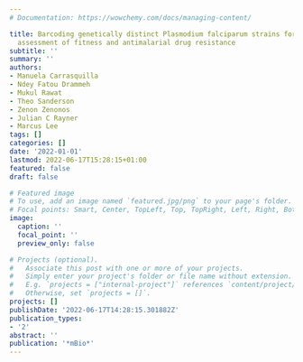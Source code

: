 ```yaml
---
# Documentation: https://wowchemy.com/docs/managing-content/

title: Barcoding genetically distinct Plasmodium falciparum strains for comparative
  assessment of fitness and antimalarial drug resistance
subtitle: ''
summary: ''
authors:
- Manuela Carrasquilla
- Ndey Fatou Drammeh
- Mukul Rawat
- Theo Sanderson
- Zenon Zenonos
- Julian C Rayner
- Marcus Lee
tags: []
categories: []
date: '2022-01-01'
lastmod: 2022-06-17T15:28:15+01:00
featured: false
draft: false

# Featured image
# To use, add an image named `featured.jpg/png` to your page's folder.
# Focal points: Smart, Center, TopLeft, Top, TopRight, Left, Right, BottomLeft, Bottom, BottomRight.
image:
  caption: ''
  focal_point: ''
  preview_only: false

# Projects (optional).
#   Associate this post with one or more of your projects.
#   Simply enter your project's folder or file name without extension.
#   E.g. `projects = ["internal-project"]` references `content/project/deep-learning/index.md`.
#   Otherwise, set `projects = []`.
projects: []
publishDate: '2022-06-17T14:28:15.301882Z'
publication_types:
- '2'
abstract: ''
publication: '*mBio*'
---
```

